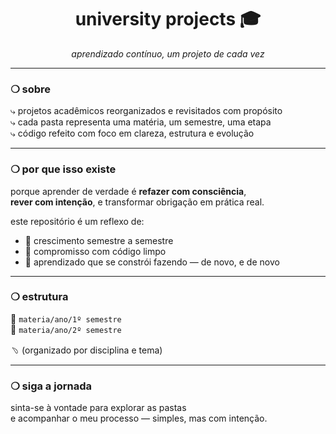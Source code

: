 
<h1 align="center">university projects 🎓</h1>

<p align="center"><em>aprendizado contínuo, um projeto de cada vez</em></p>

---

### ❍ sobre

⤷ projetos acadêmicos reorganizados e revisitados com propósito  
⤷ cada pasta representa uma matéria, um semestre, uma etapa  
⤷ código refeito com foco em clareza, estrutura e evolução

---

### ❍ por que isso existe

porque aprender de verdade é **refazer com consciência**,  
**rever com intenção**, e transformar obrigação em prática real.

este repositório é um reflexo de:

- 🌱 crescimento semestre a semestre  
- 📐 compromisso com código limpo  
- 🔁 aprendizado que se constrói fazendo — de novo, e de novo

---

### ❍ estrutura

📁 `materia/ano/1º semestre`  
📁 `materia/ano/2º semestre`  
  
﹆ (organizado por disciplina e tema)

---

### ❍ siga a jornada

sinta-se à vontade para explorar as pastas  
e acompanhar o meu processo — simples, mas com intenção.
